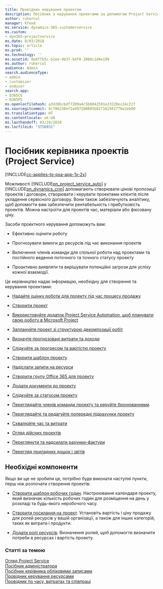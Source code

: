 ```yaml
---
title: Провідник керування проектом
description: Посібник з керування проектами за допомогою Project Service
author: ruhercul
manager: kfend
ms.service: dynamics-365-customerservice
ms.custom:
- dyn365-projectservice
ms.date: 8/03/2018
ms.topic: article
ms.prod: ''
ms.technology: ''
ms.assetid: 0e8ffb5c-b1ee-4b37-b4f0-3888c1d4e199
ms.author: ruhercul
audience: Admin
search.audienceType:
- admin
- customizer
- enduser
search.app:
- D365CE
- D365PS
ms.openlocfilehash: a3d28bcbdf7209a4c5b6042591e23220ec24c21f
ms.sourcegitcommit: 8c786230ef2a497280885b827162561776e2eb00
ms.translationtype: HT
ms.contentlocale: uk-UA
ms.lasthandoff: 03/24/2020
ms.locfileid: "3756931"
---
```

# <a name="project-manager-guide-project-service"></a>Посібник керівника проектів (Project Service)

[!INCLUDE[cc-applies-to-psa-app-1x-2x](../includes/cc-applies-to-psa-app-1x-2x.md)]

Можливості [!INCLUDE[pn_project_service_auto](../includes/pn-project-service-auto.md)] у [!INCLUDE[pn_dynamics_crm](../includes/pn-dynamics-crm.md)] допомагають створювати цінові пропозиції проектів і договори, створювати і керувати проектами клієнтів після укладення сервісного договору. Вони також забезпечують аналітику, щоб допомогти вам забезпечити рентабельність і прибутковість проектів. Можна настроїти для проектів час, матеріали або фіксовану ціну.  
  
 Засоби проектного керування допоможуть вам:  
  
-   Ефективно оцінити роботу  
  
-   Прогнозувати вимоги до ресурсів під час виконання проектів  
  
-   Включення членів команди для спільної роботи над проектами та постійного ведення поточного та точного статусу проекту  
  
-   Проактивно виявляти та вирішувати потенційні загрози для успіху кожної взаємодії.  
  
Це керівництво надає інформацію, необхідну для створення та керування проектами:  
  
-   [Надайте оцінку роботи для проекту під час процесу продажу](../project-service/provide-estimates-project-during-sales-process.md)  
  
-   [Створити проект](../project-service/create-project.md)  
  
-   [Використовуйте додаток Project Service Automation, щоб планувати свою роботу в Microsoft Project](../project-service/add-plan-work-microsoft-project.md)  
  
-   [Заплануйте проект зі структурою декомпозиції робіт](../project-service/schedule-project-work-breakdown-structure.md)  
  
-   [Визначте прогнозовані витрати та доходи](../project-service/determine-project-cost-revenue-estimates.md)  
  
-   [Слідкуйте за прогресом та вартістю проекту](../project-service/track-project-progress-cost.md)  
  
-   [Створити шаблон проекту](../project-service/create-project-template.md)  
  
-   [Надіслати запити на ресурси](../project-service/submit-resource-requests.md)  
  
-   [Створити групу Office 365 для проекту](../project-service/create-office-365-group-project.md)  
  
-   [Додати документи до проекту](../project-service/add-documents-project.md)  
  
-   [Слідкуйте за статусом проекту](../project-service/track-project-status.md)  
  
-   [Переглядайте членів команди проекту та керуйте бронюваннями](../project-service/view-project-team-members-manage-bookings.md)  
  
-   [Переглядайте та редагуйте попередні підрахунки проекту](../project-service/view-edit-project-estimates.md)  
  
-   [Схвалюйте час та витрати](../project-service/approve-time-expenses.md)  
  
-   [Огляд дійсних проектів](../project-service/review-project-actuals.md)  
  
-   [Переглянути та надсилати рахунки-фактури](../project-service/view-send-invoices.md)  
  
-   [Перегляд приладних дощок і звітів](../project-service/view-dashboards-reports.md)  
  
## <a name="prerequisites"></a>Необхідні компоненти  
 Якщо ви ще не зробили це, потрібно буде виконати наступні пункти, перш ніж розпочати створення проектів:  
  
-   [Створити шаблон робочих годин](../project-service/create-work-hours-template.md). Настроювання календаря проекту, який визначає кількість робочих годин для розміщення на день у розкладі та будь-якого неробочого часу.  
  
-   [Створити посилання на проект](../project-service/create-price-list.md). Установіть вартість і ціну продажу для ролей ресурсів у вашій організації, а також для інших категорій, таких як витрати і продукти.  
  
-   [Додати ролі ресурсів](../project-service/add-resource-roles.md). Визначення ролей, щоб допомогти визначити потреби в ресурсах і вартість проекту.  
  
### <a name="see-also"></a>Статті за темою  
 [Огляд Project Service](../project-service/overview.md)   
 [Посібник адміністратора](../project-service/admin-guide.md)   
 [Посібник керівника обліковими записами](../project-service/account-manager-guide.md)   
 [Провідник керування ресурсами](../project-service/resource-manager-guide.md)   
 [Провідник по часу, витратах та співпраці](../project-service/time-expense-collaboration-guide.md)

